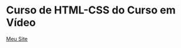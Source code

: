 <!DOCTYPE html>
<html lang="pt-br">
<head>
    <meta charset="UTF-8">
    <meta name="viewport" content="width=device-width, initial-scale=1.0">
</head>
<body>
    <h1>Curso de HTML-CSS do Curso em Vídeo</h1>
    <p><a href="index.html">Meu Site</a></p>
</body>
</html>
